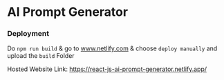 # AI Prompt Generator

### Deployment
Do `npm run build` & go to www.netlify.com & choose `deploy manually` and upload the `build` Folder

Hosted Website Link:
https://react-js-ai-prompt-generator.netlify.app/